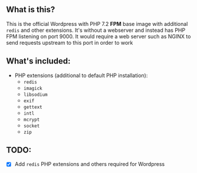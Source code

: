 ## What is this?
This is the official Wordpress with PHP 7.2 **FPM** base image with additional `redis` and other extensions. It's without a webserver and instead has PHP FPM listening on port 9000. It would require a web server such as NGINX to send requests upstream to this port in order to work

## What's included:
* PHP extensions (additional to default PHP installation):
  * `redis`
  * `imagick`
  * `libsodium`
  * `exif`
  * `gettext`
  * `intl`
  * `mcrypt`
  * `socket`
  * `zip`

## TODO:
- [x] Add `redis` PHP extensions and others required for Wordpress
